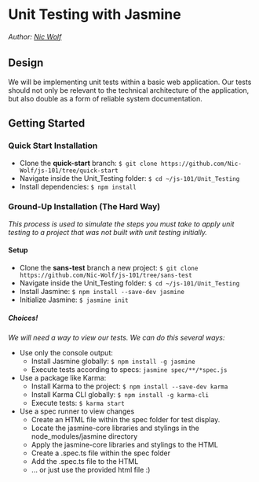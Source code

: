 # Unit Testing with Jasmine
###### Author: [Nic Wolf](https://github.com/Nic-Wolf)

## Design
We will be implementing unit tests within a basic web application. Our tests should not only be relevant to the technical architecture of the application, but also double as a form of reliable system documentation.

## Getting Started
### Quick Start Installation
* Clone the **quick-start** branch: `$ git clone https://github.com/Nic-Wolf/js-101/tree/quick-start`
* Navigate inside the Unit_Testing folder: `$ cd ~/js-101/Unit_Testing`
* Install dependencies: `$ npm install`

### Ground-Up Installation (The Hard Way)
*This process is used to simulate the steps you must take to apply unit testing to a project that was not built with unit testing initially.*
#### Setup
* Clone the **sans-test** branch a new project: `$ git clone https://github.com/Nic-Wolf/js-101/tree/sans-test`
* Navigate inside the Unit_Testing folder: `$ cd ~/js-101/Unit_Testing`
* Install Jasmine: `$ npm install --save-dev jasmine`
* Initialize Jasmine: `$ jasmine init`
##### Choices!
*We will need a way to view our tests. We can do this several ways:*
* Use only the console output: 
    * Install Jasmine globally: `$ npm install -g jasmine`
    * Execute tests according to specs: `jasmine spec/**/*spec.js`
* Use a package like Karma:
    * Install Karma to the project: `$ npm install --save-dev karma`
    * Install Karma CLI globally: `$ npm install -g karma-cli`
    * Execute tests: `$ karma start`
* Use a spec runner to view changes
    * Create an HTML file within the spec folder for test display.
    * Locate the jasmine-core libraries and stylings in the node_modules/jasmine directory
    * Apply the jasmine-core libraries and stylings to the HTML
    * Create a .spec.ts file within the spec folder
    * Add the .spec.ts file to the HTML
    * ... or just use the provided html file :)